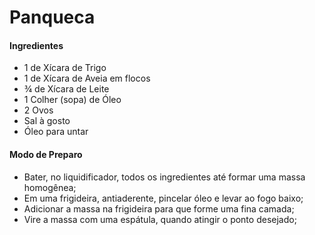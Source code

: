 # Panqueca

#### Ingredientes

- 1 de Xícara de Trigo
- 1 de Xícara de Aveia em flocos
- ¾ de Xícara de Leite
- 1 Colher (sopa) de Óleo
- 2 Ovos
- Sal à gosto
- Óleo para untar

#### Modo de Preparo

- Bater, no liquidificador, todos os ingredientes até formar uma massa homogênea;
- Em uma frigideira, antiaderente, pincelar óleo e levar ao fogo baixo;
- Adicionar a massa na frigideira para que forme uma fina camada;
- Vire a massa com uma espátula, quando atingir o ponto desejado;